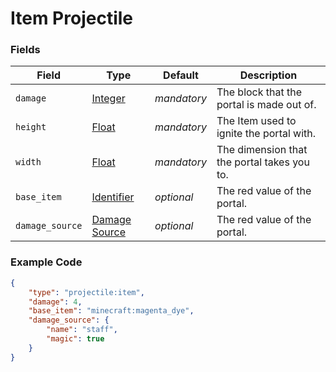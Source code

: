 # Item Projectile

### Fields

   Field   | Type | Default | Description
-----------|------|---------|-------------
`damage` | [Integer](../submodules/apoli-docs/docs/data_types/integer.md) | *mandatory* | The block that the portal is made out of.
`height` | [Float](../submodules/apoli-docs/docs/data_types/float.md) | *mandatory* | The Item used to ignite the portal with.
`width` | [Float](../submodules/apoli-docs/docs/data_types/float.md) | *mandatory* | The dimension that the portal takes you to.
`base_item` | [Identifier](../submodules/apoli-docs/docs/data_types/identifier.md) | *optional* | The red value of the portal.
`damage_source` | [Damage Source](../submodules/apoli-docs/docs/misc/vanilla_damage_sources.md) | *optional* | The red value of the portal.

### Example Code

```json
{
	"type": "projectile:item",
	"damage": 4,
	"base_item": "minecraft:magenta_dye",
	"damage_source": {
		"name": "staff",
		"magic": true
	}
}
```
